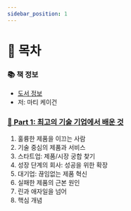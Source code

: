 ```yaml
---
sidebar_position: 1
---
```


# 🚀 목차

### 📚 책 정보
- [도서 정보](http://www.yes24.com/Product/Goods/67512293)
- 저: 마티 케이건

### [🤔 Part 1: 최고의 기술 기업에서 배운 것](/docs/etc/inspired/part-1)
1. 훌륭한 제품을 이끄는 사람
2. 기술 중심의 제품과 서비스
3. 스타트업: 제품/시장 궁합 찾기
4. 성장 단계의 회사: 성공을 위한 확장
5. 대기업: 끊임없는 제품 혁신
6. 실패한 제품의 근본 원인
7. 린과 애자일을 넘어
8. 핵심 개념
